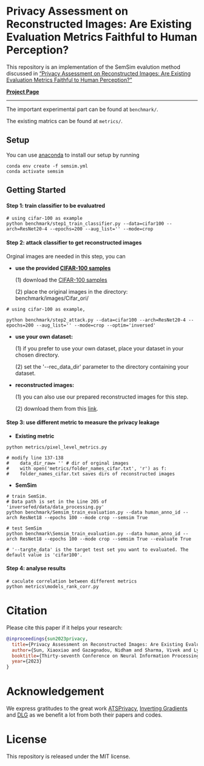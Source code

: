 # Privacy Assessment on Reconstructed Images: Are Existing Evaluation Metrics Faithful to Human Perception?

This repository is an implementation of the SemSim evalution method discussed in [“Privacy Assessment on Reconstructed Images: Are Existing Evaluation Metrics Faithful to Human Perception?”](https://arxiv.org/pdf/2309.13038.pdf)

[**Project Page**](https://sites.google.com/view/semsim)


---
The important experimental part can be found at ```benchmark/```.

The existing matrics can be found at ```metrics/```.
## Setup
You can use [anaconda](https://www.anaconda.com/distribution/) to install our setup by running
```
conda env create -f semsim.yml
conda activate semsim
```


## Getting Started
####  Step 1:  train classifier to be evaluatred
```
# using cifar-100 as example
python benchmark/step1_train_classifier.py --data=cifar100 --arch=ResNet20-4 --epochs=200 --aug_list='' --mode=crop
```


####  Step 2: attack classifier to get reconstructed images

Orginal images are needed in this step, you can 

* **use the provided [CIFAR-100 samples](https://drive.google.com/file/d/1TjRNUX5KTzEAXYVhCHROD5ZVE5uFNosE/view?usp=drive_link)**

   (1) download the [CIFAR-100 samples](https://drive.google.com/file/d/1TjRNUX5KTzEAXYVhCHROD5ZVE5uFNosE/view?usp=drive_link)
 
   (2) place the original images in the directory: benchmark/images/Cifar_ori/

```
# using cifar-100 as example,

python benchmark/step2_attack.py --data=cifar100 --arch=ResNet20-4 --epochs=200 --aug_list='' --mode=crop --optim='inversed'
```


* **use your own dataset:**

  (1) if you prefer to use your own dataset, place your dataset in your chosen directory.
  
  (2) set the '--rec_data_dir' parameter to the directory containing your dataset.


* **reconstructed images:**

   (1) you can also use our prepared reconstructed images for this step. 
   
   (2) download them from this [link](https://drive.google.com/file/d/12AXAPTTRyDfUJ3s807Oy-CxXk3E1Py9z/view?usp=sharing).

#### Step 3: use different metric to measure the privacy leakage


* **Existing metric**
```
python metrics/pixel_level_metrics.py

# modify line 137-138 
#    data_dir_raw= '' # dir of orginal images 
#    with open('metrics/folder_names_cifar.txt', 'r') as f: 
#    folder_names_cifar.txt saves dirs of reconstructed images 
```

* **SemSim**
```
# train SemSim. 
# Data path is set in the Line 205 of 'inversefed/data/data_processing.py'
python benchmark/Semsim_train_evaluation.py --data human_anno_id --arch ResNet18 --epochs 100 --mode crop --semsim True
```


```
# test SemSim
python benchmark\Semsim_train_evaluation.py --data human_anno_id --arch ResNet18 --epochs 100 --mode crop --semsim True --evaluate True

# '--targte_data' is the target test set you want to evaluated. The default value is 'cifar100'.
```

#### Step 4: analyse results

```
# caculate correlation between different metrics
python metrics\models_rank_corr.py 
```

# Citation 

Please cite this paper if it helps your research:
```bibtex
@inproceedings{sun2023privacy,
  title={Privacy Assessment on Reconstructed Images: Are Existing Evaluation Metrics Faithful to Human Perception?},
  author={Sun, Xiaoxiao and Gazagnadou, Nidham and Sharma, Vivek and Lyu, Lingjuan and Li, Hongdong and Zheng, Liang},
  booktitle={Thirty-seventh Conference on Neural Information Processing Systems},
  year={2023}
}
```

# Acknowledgement 
We express gratitudes to the great work [ATSPrivacy](https://github.com/gaow0007/ATSPrivacy), [Inverting Gradients](https://github.com/JonasGeiping/invertinggradients) and [DLG](https://github.com/mit-han-lab/dlg) as we benefit a lot from both their papers and codes.

# License
This repository is released under the MIT license. 
